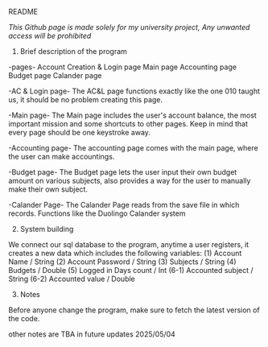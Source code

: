 README

*This Github page is made solely for my university project, Any unwanted access will be prohibited*

1. Brief description of the program

-pages-
Account Creation & Login page
Main page
Accounting page
Budget page
Calander page

-AC & Login page-
The AC&L page functions exactly like the one 010 taught us, it should be no problem creating this page.

-Main page-
The Main page includes the user's account balance, the most important mission and some shortcuts to other pages.
Keep in mind that every page should be one keystroke away.

-Accounting page-
The accounting page comes with the main page, where the user can make accountings.

-Budget page-
The Budget page lets the user input their own budget amount on various subjects, also provides a way for the user to manually make their own subject.

-Calander Page-
The Calander Page reads from the save file in which records. Functions like the Duolingo Calander system

2. System building

We connect our sql database to the program, anytime a user registers, it creates a new data which includes the following variables:
(1) Account Name / String
(2) Account Password / String
(3) Subjects / String
(4) Budgets / Double
(5) Logged in Days count / Int
(6-1) Accounted subject / String
(6-2) Accounted value / Double

3. Notes

Before anyone change the program, make sure to fetch the latest version of the code.

other notes are TBA in future updates
2025/05/04
